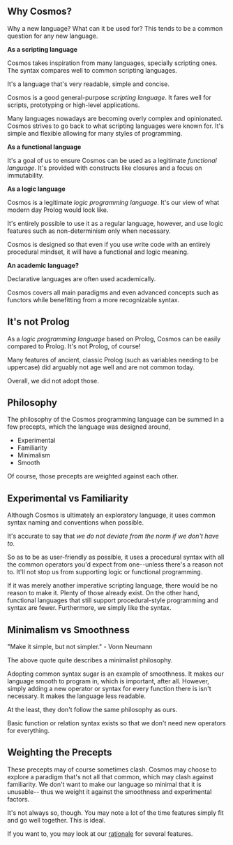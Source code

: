 
Why Cosmos?
---

Why a new language? What can it be used for? This tends to be a common question for any new language.

__As a scripting language__

Cosmos takes inspiration from many languages, specially scripting ones. The syntax compares well to common scripting languages.

It's a language that's very readable, simple and concise.

Cosmos is a good general-purpose _scripting language_. It fares well for scripts, prototyping or high-level applications.

Many languages nowadays are becoming overly complex and opinionated. Cosmos strives to go back to what scripting languages were known for. It's simple and flexible allowing for many styles of programming.

__As a functional language__

It's a goal of us to ensure Cosmos can be used as a legitimate _functional language_. It's provided with constructs like closures and a focus on immutability.

__As a logic language__

Cosmos is a legitimate _logic programming language_. It's our view of what modern day Prolog would look like.

It's entirely possible to use it as a regular language, however, and use logic features such as non-determinism only when necessary.

Cosmos is designed so that even if you use write code with an entirely procedural mindset, it will have a functional and logic meaning.

__An academic language?__

Declarative languages are often used academically.

Cosmos covers all main paradigms and even advanced concepts such as functors while benefitting from a more recognizable syntax.

It's not Prolog
--

As a _logic programming language_ based on Prolog, Cosmos can be easily compared to Prolog. It's not Prolog, of course!

Many features of ancient, classic Prolog (such as variables needing to be uppercase) did arguably not age well and are not common today.

Overall, we did not adopt those.

Philosophy
----

The philosophy of the Cosmos programming language can be summed in a few precepts, which the language was designed around,

- Experimental
- Familiarity
- Minimalism
- Smooth

Of course, those precepts are weighted against each other.

Experimental vs Familiarity
--

Although Cosmos is ultimately an exploratory language, it uses common syntax naming and conventions when possible.

It's accurate to say that _we do not deviate from the norm if we don't have to_.

So as to be as user-friendly as possible, it uses a procedural syntax with all the common operators you'd expect from one--unless there's a reason not to. It'll not stop us from supporting logic or functional programming.

If it was merely another imperative scripting language, there would be no reason to make it. Plenty of those already exist. On the other hand, functional languages that still support procedural-style programming and syntax are fewer. Furthermore, we simply like the syntax. 

Minimalism vs Smoothness
--

"Make it simple, but not simpler." - Vonn Neumann

The above quote quite describes a minimalist philosophy.

Adopting common syntax sugar is an example of smoothness. It makes our language smooth to program in, which is important, after all. However, simply adding a new operator or syntax for every function there is isn't necessary. It makes the language less readable. 

At the least, they don't follow the same philosophy as ours.

Basic function or relation syntax exists so that we don't need new operators for everything. 

Weighting the Precepts
--

These precepts may of course sometimes clash. Cosmos may choose to explore a paradigm that's not all that common, which may clash against familiarity. We don't want to make our language so minimal that it is unusable-- thus we weight it against the smoothness and experimental factors.

It's not always so, though. You may note a lot of the time features simply fit and go well together. This is ideal.

If you want to, you may look at our [rationale](/phil2.md) for several features.
